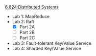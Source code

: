 [6.824:Distributed Systems](http://nil.csail.mit.edu/6.824/2017/index.html)
* Lab 1: MapReduce
* Lab 2: Raft
   - [x] Part 2A
   - [ ] Part 2B
   - [ ] Part 2C
* Lab 3: Fault-tolerant Key/Value Service
* Lab 4: Sharded Key/Value Service
